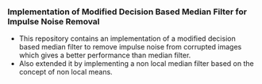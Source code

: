### Implementation of Modified Decision Based Median Filter for Impulse Noise Removal

- This repository contains an implementation of a modified decision based median filter to remove impulse noise from corrupted images which gives a better performance than median filter. 
- Also extended it by implementing a non local median filter based on the concept of non local means.
